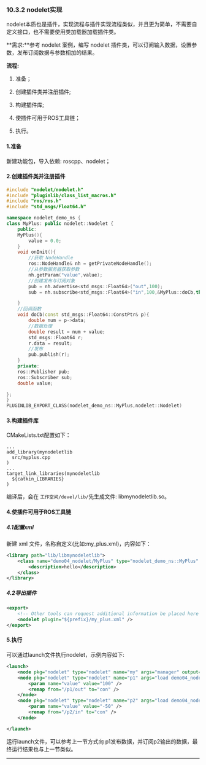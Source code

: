### 10.3.2 nodelet实现

nodelet本质也是插件，实现流程与插件实现流程类似，并且更为简单，不需要自定义接口，也不需要使用类加载器加载插件类。

**需求:**参考 nodelet 案例，编写 nodelet 插件类，可以订阅输入数据，设置参数，发布订阅数据与参数相加的结果。

**流程:**

1. 准备；

2. 创建插件类并注册插件;

3. 构建插件库;

4. 使插件可用于ROS工具链；

5. 执行。

#### 1.准备

新建功能包，导入依赖: roscpp、nodelet；

#### 2.创建插件类并注册插件

```cpp
#include "nodelet/nodelet.h"
#include "pluginlib/class_list_macros.h"
#include "ros/ros.h"
#include "std_msgs/Float64.h"

namespace nodelet_demo_ns {
class MyPlus: public nodelet::Nodelet {
    public:
    MyPlus(){
        value = 0.0;
    }
    void onInit(){
        //获取 NodeHandle
        ros::NodeHandle& nh = getPrivateNodeHandle();
        //从参数服务器获取参数
        nh.getParam("value",value);
        //创建发布与订阅对象
        pub = nh.advertise<std_msgs::Float64>("out",100);
        sub = nh.subscribe<std_msgs::Float64>("in",100,&MyPlus::doCb,this);

    }
    //回调函数
    void doCb(const std_msgs::Float64::ConstPtr& p){
        double num = p->data;
        //数据处理
        double result = num + value;
        std_msgs::Float64 r;
        r.data = result;
        //发布
        pub.publish(r);
    }
    private:
    ros::Publisher pub;
    ros::Subscriber sub;
    double value;

};
}
PLUGINLIB_EXPORT_CLASS(nodelet_demo_ns::MyPlus,nodelet::Nodelet)
```

#### 3.构建插件库

CMakeLists.txt配置如下：

```
...
add_library(mynodeletlib
  src/myplus.cpp
)
...
target_link_libraries(mynodeletlib
  ${catkin_LIBRARIES}
)
```

编译后，会在 `工作空间/devel/lib/`先生成文件: libmynodeletlib.so。

#### 4.使插件可用于ROS工具链

##### 4.1配置xml

新建 xml 文件，名称自定义\(比如:my\_plus.xml\)，内容如下：

```xml
<library path="lib/libmynodeletlib">
    <class name="demo04_nodelet/MyPlus" type="nodelet_demo_ns::MyPlus" base_class_type="nodelet::Nodelet" >
        <description>hello</description>
    </class>
</library>
```

##### 4.2导出插件

```xml
<export>
    <!-- Other tools can request additional information be placed here -->
    <nodelet plugin="${prefix}/my_plus.xml" />
</export>
```

#### 5.执行

可以通过launch文件执行nodelet，示例内容如下:

```xml
<launch>
    <node pkg="nodelet" type="nodelet" name="my" args="manager" output="screen" />
    <node pkg="nodelet" type="nodelet" name="p1" args="load demo04_nodelet/MyPlus my" output="screen">
        <param name="value" value="100" />
        <remap from="/p1/out" to="con" />
    </node>
    <node pkg="nodelet" type="nodelet" name="p2" args="load demo04_nodelet/MyPlus my" output="screen">
        <param name="value" value="-50" />
        <remap from="/p2/in" to="con" />
    </node>

</launch>
```

运行launch文件，可以参考上一节方式向 p1发布数据，并订阅p2输出的数据，最终运行结果也与上一节类似。

---



